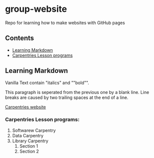 # group-website
Repo for learning how to make websites with GitHub pages

## Contents
* [Learning Markdown](#learning-markdown)
* [Carpentries Lesson programs](#carpentries-lesson-programs)

## Learning Markdown

Vanilla Text contain "italics" and ""bold"".

This paragraph is seperated from the previous one by a blank line.
Line breaks
are caused by two trailing spaces at the end of a line.

[Carpentries website](https://carpentries.org/)

### Carpentries Lesson programs:
1. Softwarew Carpentry
2. Data Carpentry
3. Library Carpentry
    1. Section 1
    2. Section 2
